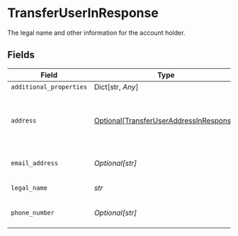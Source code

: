 # TransferUserInResponse

The legal name and other information for the account holder.


## Fields

| Field                                                                                           | Type                                                                                            | Required                                                                                        | Description                                                                                     |
| ----------------------------------------------------------------------------------------------- | ----------------------------------------------------------------------------------------------- | ----------------------------------------------------------------------------------------------- | ----------------------------------------------------------------------------------------------- |
| `additional_properties`                                                                         | Dict[str, *Any*]                                                                                | :heavy_minus_sign:                                                                              | N/A                                                                                             |
| `address`                                                                                       | [Optional[TransferUserAddressInResponse]](../../models/shared/transferuseraddressinresponse.md) | :heavy_check_mark:                                                                              | The address associated with the account holder.                                                 |
| `email_address`                                                                                 | *Optional[str]*                                                                                 | :heavy_check_mark:                                                                              | The user's email address.                                                                       |
| `legal_name`                                                                                    | *str*                                                                                           | :heavy_check_mark:                                                                              | The user's legal name.                                                                          |
| `phone_number`                                                                                  | *Optional[str]*                                                                                 | :heavy_check_mark:                                                                              | The user's phone number.                                                                        |